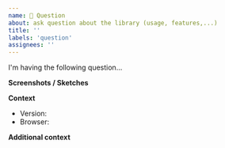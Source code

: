 ```yaml
---
name: 🤗 Question
about: ask question about the library (usage, features,...)
title: ''
labels: 'question'
assignees: ''
---
```


<!--
A clear and concise description of what your question is.
If possible add a CodePen or CodeSandbox link to illustrate your problem
-->
I'm having the following question...

**Screenshots / Sketches**
<!--If applicable, add screenshots or sketches to help explain your question.-->

**Context**

- Version:
- Browser: 

**Additional context**
<!--Add any other context about the question here.-->
